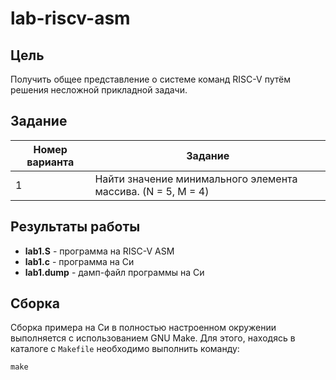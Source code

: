 # lab-riscv-asm
## Цель
Получить общее представление о системе команд RISC-V путём решения несложной прикладной задачи.

## Задание
Номер варианта | Задание
--------------- | -------------
1 | Найти значение минимального элемента массива. (N = 5, M = 4)

## Результаты работы

* **lab1.S** - программа на RISC-V ASM
* **lab1.c** - программа на Си
* **lab1.dump** - дамп-файл программы на Си

## Сборка
Сборка примера на Си в полностью настроенном окружении выполняется с использованием GNU Make. Для этого, находясь в каталоге с `Makefile` необходимо выполнить команду:
```
make
```
